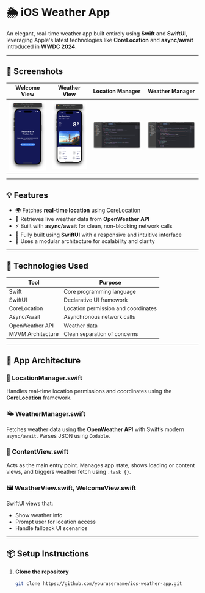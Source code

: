# 🌦 iOS Weather App

An elegant, real-time weather app built entirely using **Swift** and **SwiftUI**, leveraging Apple's latest technologies like **CoreLocation** and **async/await** introduced in **WWDC 2024**.

---

## 📱 Screenshots

| Welcome View | Weather View | Location Manager | Weather Manager |
|--------------|--------------|------------------|------------------|
| ![Welcome](images/welcome.png) | ![Weather](images/weather.png) | ![LocationManager](images/location_manager.png) | ![WeatherManager](images/weather_manager.png) |

---

## 💡 Features

- 🌍 Fetches **real-time location** using CoreLocation
- 📡 Retrieves live weather data from **OpenWeather API**
- ⚡ Built with **async/await** for clean, non-blocking network calls
- 📲 Fully built using **SwiftUI** with a responsive and intuitive interface
- 🎯 Uses a modular architecture for scalability and clarity

---

## 🔧 Technologies Used

| Tool             | Purpose                                 |
|------------------|------------------------------------------|
| Swift            | Core programming language                |
| SwiftUI          | Declarative UI framework                 |
| CoreLocation     | Location permission and coordinates      |
| Async/Await      | Asynchronous network calls               |
| OpenWeather API  | Weather data                             |
| MVVM Architecture| Clean separation of concerns             |

---

## 🧩 App Architecture

### 🧭 LocationManager.swift  
Handles real-time location permissions and coordinates using the **CoreLocation** framework.

### 🌤 WeatherManager.swift  
Fetches weather data using the **OpenWeather API** with Swift’s modern `async/await`. Parses JSON using `Codable`.

### 📲 ContentView.swift  
Acts as the main entry point. Manages app state, shows loading or content views, and triggers weather fetch using `.task {}`.

### 🖼️ WeatherView.swift, WelcomeView.swift  
SwiftUI views that:
- Show weather info
- Prompt user for location access
- Handle fallback UI scenarios

---

## 📦 Setup Instructions

1. **Clone the repository**
   ```bash
   git clone https://github.com/yourusername/ios-weather-app.git
